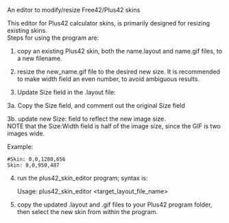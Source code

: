 An editor to modify/resize Free42/Plus42 skins 

This editor for Plus42 calculator skins, is primarily designed for resizing 
existing skins.  
Steps for using the program are:

1. copy an existing Plus42 skin, both the name.layout and name.gif files,
   to a new filename.
   
2. resize the new_name.gif file to the desired new size.
   It is recommended to make width field an even number, to avoid ambiguous results.

3. Update Size field in the .layout file:  

3a. Copy the Size field, and comment out the original Size field  

3b. update new Size: field to reflect the new image size.  
   NOTE that the Size:Width field is half of the image size, since the GIF is two images wide.
   
Example:
```
#Skin: 0,0,1280,656
Skin: 0,0,950,487
```   
   
4. run the plus42_skin_editor program; syntax is:

   Usage: plus42_skin_editor <target_layout_file_name>
   
5. copy the updated .layout and .gif files to your Plus42 program folder,
   then select the new skin from within the program.
      